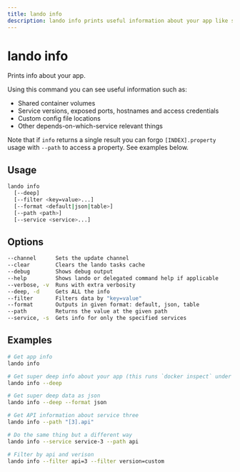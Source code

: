 ```yaml
---
title: lando info
description: lando info prints useful information about your app like service connection information and urls.
---
```


# lando info

Prints info about your app.

Using this command you can see useful information such as:

* Shared container volumes
* Service versions, exposed ports, hostnames and access credentials
* Custom config file locations
* Other depends-on-which-service relevant things

Note that if `info` returns a single result you can forgo `[INDEX].property` usage with `--path` to access a property. See examples below.

## Usage

```sh
lando info
  [--deep]
  [--filter <key=value>...]
  [--format <default|json|table>]
  [--path <path>]
  [--service <service>...]
```

## Options

```sh
--channel      Sets the update channel                                                              [array] [choices: "edge", "none", "stable"]
--clear        Clears the lando tasks cache                                                                                           [boolean]
--debug        Shows debug output                                                                                                     [boolean]
--help         Shows lando or delegated command help if applicable                                                                    [boolean]
--verbose, -v  Runs with extra verbosity                                                                                                [count]
--deep, -d     Gets ALL the info                                                                                     [boolean] [default: false]
--filter       Filters data by "key=value"                                                                                              [array]
--format       Outputs in given format: default, json, table                                     [string] [choices: "default", "json", "table"]
--path         Returns the value at the given path                                                                     [string] [default: null]
--service, -s  Gets info for only the specified services                                                                                [array]
```

## Examples

```sh
# Get app info
lando info

# Get super deep info about your app (this runs `docker inspect` under the hood)
lando info --deep

# Get super deep data as json
lando info --deep --format json

# Get API information about service three
lando info --path "[3].api"

# Do the same thing but a different way
lando info --service service-3 --path api

# Filter by api and verison
lando info --filter api=3 --filter version=custom
```
